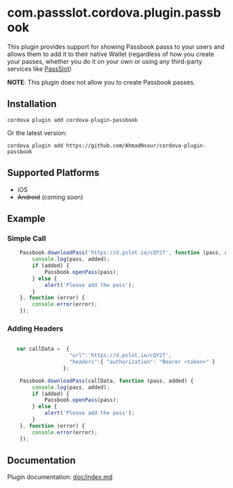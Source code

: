 # com.passslot.cordova.plugin.passbook

This plugin provides support for showing Passbook passs to your users and allows them to add it to their native Wallet (regardless of how you create your passes, whether you do it on your own or using any third-party services like [PassSlot](http://www.PassSlot.com))

**NOTE**: This plugin does not allow you to create Passbook passes.

## Installation

    cordova plugin add cordova-plugin-passbook

Or the latest version:

    cordova plugin add https://github.com/AhmadNsour/cordova-plugin-passbook

## Supported Platforms


- iOS
- ~~Android~~ (coming soon)

## Example

### Simple Call

```javascript
    Passbook.downloadPass('https://d.pslot.io/cQY2f', function (pass, added) {
        console.log(pass, added);
        if (added) {
            Passbook.openPass(pass);
        } else {
            alert('Please add the pass');
        }
    }, function (error) {
        console.error(error);
    });
```

### Adding Headers

```javascript

   var callData =  {
                    "url":'https://d.pslot.io/cQY2f',
                    "headers":{ "authorization": "Bearer <token>" }
                  };

    Passbook.downloadPass(callData, function (pass, added) {
        console.log(pass, added);
        if (added) {
            Passbook.openPass(pass);
        } else {
            alert('Please add the pass');
        }
    }, function (error) {
        console.error(error);
    });
```

## Documentation

Plugin documentation: [doc/index.md](doc/index.md)
